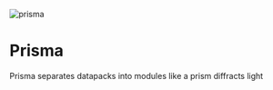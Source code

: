 ![prisma](https://user-images.githubusercontent.com/56648332/208785484-100bef66-6e5b-4730-acc6-bb02f9dbdec6.png)

# Prisma
Prisma separates datapacks into modules like a prism diffracts light
